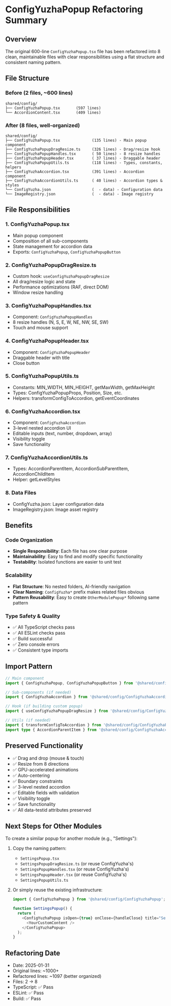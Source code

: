 # ConfigYuzhaPopup Refactoring Summary

## Overview
The original 600-line `ConfigYuzhaPopup.tsx` file has been refactored into 8 clean, maintainable files with clear responsibilities using a flat structure and consistent naming pattern.

## File Structure

### Before (2 files, ~600 lines)
```
shared/config/
├── ConfigYuzhaPopup.tsx       (597 lines)
└── AccordionContent.tsx       (409 lines)
```

### After (8 files, well-organized)
```
shared/config/
├── ConfigYuzhaPopup.tsx              (135 lines) - Main popup component
├── ConfigYuzhaPopupDragResize.ts     (326 lines) - Drag/resize hook
├── ConfigYuzhaPopupHandles.tsx       ( 50 lines) - 8 resize handles
├── ConfigYuzhaPopupHeader.tsx        ( 37 lines) - Draggable header
├── ConfigYuzhaPopupUtils.ts          (118 lines) - Types, constants, helpers
├── ConfigYuzhaAccordion.tsx          (391 lines) - Accordion component
├── ConfigYuzhaAccordionUtils.ts      ( 40 lines) - Accordion types & styles
└── ConfigYuzha.json                  (  - data) - Configuration data
└── ImageRegistry.json                (  - data) - Image registry
```

## File Responsibilities

### 1. ConfigYuzhaPopup.tsx
- Main popup component
- Composition of all sub-components
- State management for accordion data
- Exports: `ConfigYuzhaPopup`, `ConfigYuzhaPopupButton`

### 2. ConfigYuzhaPopupDragResize.ts
- Custom hook: `useConfigYuzhaPopupDragResize`
- All drag/resize logic and state
- Performance optimizations (RAF, direct DOM)
- Window resize handling

### 3. ConfigYuzhaPopupHandles.tsx
- Component: `ConfigYuzhaPopupHandles`
- 8 resize handles (N, S, E, W, NE, NW, SE, SW)
- Touch and mouse support

### 4. ConfigYuzhaPopupHeader.tsx
- Component: `ConfigYuzhaPopupHeader`
- Draggable header with title
- Close button

### 5. ConfigYuzhaPopupUtils.ts
- Constants: MIN_WIDTH, MIN_HEIGHT, getMaxWidth, getMaxHeight
- Types: ConfigYuzhaPopupProps, Position, Size, etc.
- Helpers: transformConfigToAccordion, getEventCoordinates

### 6. ConfigYuzhaAccordion.tsx
- Component: `ConfigYuzhaAccordion`
- 3-level nested accordion UI
- Editable inputs (text, number, dropdown, array)
- Visibility toggle
- Save functionality

### 7. ConfigYuzhaAccordionUtils.ts
- Types: AccordionParentItem, AccordionSubParentItem, AccordionChildItem
- Helper: getLevelStyles

### 8. Data Files
- ConfigYuzha.json: Layer configuration data
- ImageRegistry.json: Image asset registry

## Benefits

### Code Organization
- **Single Responsibility**: Each file has one clear purpose
- **Maintainability**: Easy to find and modify specific functionality
- **Testability**: Isolated functions are easier to unit test

### Scalability
- **Flat Structure**: No nested folders, AI-friendly navigation
- **Clear Naming**: `ConfigYuzha*` prefix makes related files obvious
- **Pattern Reusability**: Easy to create `OtherModulePopup*` following same pattern

### Type Safety & Quality
- ✅ All TypeScript checks pass
- ✅ All ESLint checks pass
- ✅ Build successful
- ✅ Zero console errors
- ✅ Consistent type imports

## Import Pattern

```typescript
// Main component
import { ConfigYuzhaPopup, ConfigYuzhaPopupButton } from '@shared/config/ConfigYuzhaPopup';

// Sub-components (if needed)
import { ConfigYuzhaAccordion } from '@shared/config/ConfigYuzhaAccordion';

// Hook (if building custom popup)
import { useConfigYuzhaPopupDragResize } from '@shared/config/ConfigYuzhaPopupDragResize';

// Utils (if needed)
import { transformConfigToAccordion } from '@shared/config/ConfigYuzhaPopupUtils';
import type { AccordionParentItem } from '@shared/config/ConfigYuzhaAccordionUtils';
```

## Preserved Functionality
- ✅ Drag and drop (mouse & touch)
- ✅ Resize from 8 directions
- ✅ GPU-accelerated animations
- ✅ Auto-centering
- ✅ Boundary constraints
- ✅ 3-level nested accordion
- ✅ Editable fields with validation
- ✅ Visibility toggle
- ✅ Save functionality
- ✅ All data-testid attributes preserved

## Next Steps for Other Modules

To create a similar popup for another module (e.g., "Settings"):

1. Copy the naming pattern:
   - `SettingsPopup.tsx`
   - `SettingsPopupDragResize.ts` (or reuse ConfigYuzha's)
   - `SettingsPopupHandles.tsx` (or reuse ConfigYuzha's)
   - `SettingsPopupHeader.tsx` (or reuse ConfigYuzha's)
   - `SettingsPopupUtils.ts`

2. Or simply reuse the existing infrastructure:
   ```typescript
   import { ConfigYuzhaPopup } from '@shared/config/ConfigYuzhaPopup';
   
   function SettingsPopup() {
     return (
       <ConfigYuzhaPopup isOpen={true} onClose={handleClose} title="Settings">
         <YourCustomContent />
       </ConfigYuzhaPopup>
     );
   }
   ```

## Refactoring Date
- Date: 2025-01-31
- Original lines: ~1000+
- Refactored lines: ~1097 (better organized)
- Files: 2 → 8
- TypeScript: ✅ Pass
- ESLint: ✅ Pass
- Build: ✅ Pass

